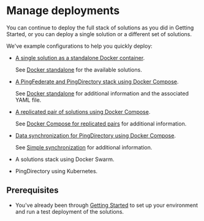 # Manage deployments

You can continue to deploy the full stack of solutions as you did in Getting Started, or you can deploy a single solution or a different set of solutions.

We've example configurations to help you quickly deploy:

 * [A single solution as a standalone Docker container](deployStandalone.md).

    See [Docker standalone](../10-docker-standalone/README.md) for the available solutions.

 * [A PingFederate and PingDirectory stack using Docker Compose](docs/deployCompose.md).

    See [Docker standalone](../11-docker-compose/01-simple-stack/README.md) for additional information and the associated YAML file.

 * [A replicated pair of solutions using Docker Compose](docs/deployReplication.md).

   See [Docker Compose for replicated pairs](../11-docker-compose/02-replicated-pair/README.md) for additional information.

 * [Data synchronization for PingDirectory using Docker Compose](docs/deploySync.md).

   See [Simple synchronization](../11-docker-compose/04-simple-sync/README.md) for additional information.

 * A solutions stack using Docker Swarm.


 * PingDirectory using Kubernetes.

## Prerequisites

  * You've already been through [Getting Started](../evaluate.md) to set up your environment and run a test deployment of the solutions.
